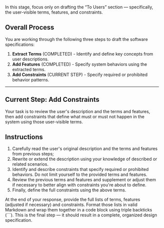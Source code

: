 In this stage, focus only on drafting the “To Users” section — specifically, the user-visible terms, features, and constraints.

## Overall Process

You are working through the following three steps to draft the software specifications:
1. **Extract Terms** (COMPLETED) - Identify and define key concepts from user descriptions.
2. **Add Features** (COMPLETED) - Specify system behaviors using the extracted terms.
3. **Add Constraints** (CURRENT STEP) - Specify required or prohibited behavior patterns.

---

## Current Step: Add Constraints

Your task is to review the user's description and the terms and features, then add constraints that define what must or must not happen in the system using those user-visible terms.

## Instructions

1. Carefully read the user's original description and the terms and features from previous steps;
2. Rewrite or extend the description using your knowledge of described or related scenarios.
3. Identify and describe constraints that specify required or prohibited behaviors. Do not limit yourself to the provided terms and features.
4. Review the previous terms and features and supplement or adjust them if necessary to better align with constraints you're about to define.
5. Finally, define the full constraints using the above terms.

At the end of your response, provide the full lists of terms, features (adjusted if necessary) and constraints.
Format those lists in valid Markdown and wrap them together in a code block using triple backticks (```).
This is the final step — it should result in a complete, organized design specification.